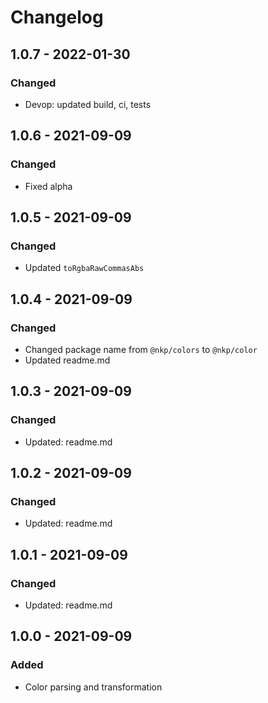 # Changelog

## 1.0.7 - 2022-01-30

### Changed

- Devop: updated build, ci, tests

## 1.0.6 - 2021-09-09

### Changed

- Fixed alpha

## 1.0.5 - 2021-09-09

### Changed

- Updated `toRgbaRawCommasAbs`

## 1.0.4 - 2021-09-09

### Changed

- Changed package name from `@nkp/colors` to `@nkp/color`
- Updated readme.md

## 1.0.3 - 2021-09-09

### Changed

- Updated: readme.md

## 1.0.2 - 2021-09-09

### Changed

- Updated: readme.md

## 1.0.1 - 2021-09-09

### Changed

- Updated: readme.md

## 1.0.0 - 2021-09-09

### Added

- Color parsing and transformation
